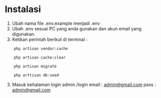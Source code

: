 # Instalasi
1. Ubah nama file .env.example menjadi .env
2. Ubah .env sesuai PC yang anda gunakan dan akun email yang digunakan.
3. Ketikan perintah berikut di terminal :
```
    php artisan vendor:cache
```

```
    php artisan cache:clear
```

```
    php artisan migrate
```

```
    php arttisan db:seed
```

3. Masuk kehalaman login admin /login
	email : admin@gmail.com
	pass  : admin@gmail.com